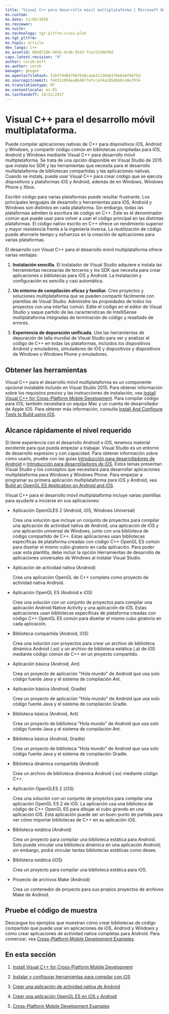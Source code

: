 ```yaml
---
title: "Visual C++ para desarrollo móvil multiplataforma | Microsoft Docs"
ms.custom: 
ms.date: 11/04/2016
ms.reviewer: 
ms.suite: 
ms.technology: tgt-pltfrm-cross-plat
ms.tgt_pltfrm: 
ms.topic: article
dev_langs: C++
ms.assetid: 0bb872d6-981b-4c96-9143-fcec5336bf0d
caps.latest.revision: "9"
author: corob-msft
ms.author: corob
manager: ghogen
ms.openlocfilehash: 51b579d047987648caab31136b6378e0a6f0475d
ms.sourcegitcommit: f40311056ea0b4677efcca74a285dbb0ce0e7974
ms.translationtype: HT
ms.contentlocale: es-ES
ms.lasthandoff: 10/31/2017
---
```

# <a name="visual-c-for-cross-platform-mobile-development"></a>Visual C++ para el desarrollo móvil multiplataforma.
Puede compilar aplicaciones nativas de C++ para dispositivos iOS, Android y Windows, y compartir código común en bibliotecas compiladas para iOS, Android y Windows mediante Visual C++ para desarrollo móvil multiplataforma. Se trata de una opción disponible en Visual Studio de 2015 que instala los SDK y las herramientas que necesita para el desarrollo multiplataforma de bibliotecas compartidas y las aplicaciones nativas. Cuando se instala, puede usar Visual C++ para crear código que se ejecuta dispositivos y plataformas iOS y Android, además de en Windows, Windows Phone y Xbox.  
  
 Escribir código para varias plataformas puede resultar frustrante. Los principales lenguajes de desarrollo y herramientas para iOS, Android y Windows son distintos en cada plataforma. Sin embargo, todas las plataformas admiten la escritura de código en C++. Este es el denominador común que puede usar para volver a usar el código principal en las distintas plataformas. El código nativo escrito en C++ ofrece un rendimiento superior y mayor resistencia frente a la ingeniería inversa. La reutilización de código puede ahorrarle tiempo y esfuerzos en la creación de aplicaciones para varias plataformas.  
  
 El desarrollo con Visual C++ para el desarrollo móvil multiplataforma ofrece varias ventajas:  
  
1.  **Instalación sencilla.** El instalador de Visual Studio adquiere e instala las herramientas necesarias de terceros y los SDK que necesita para crear aplicaciones o bibliotecas para iOS y Android. La Instalación y configuración es sencilla y casi automática.  
  
2.  **Un entorno de compilación eficaz y familiar.** Cree proyectos y soluciones multiplataforma que se pueden compartir fácilmente con plantillas de Visual Studio. Administre las propiedades de todos los proyectos con una interfaz común. Edite el código en el editor de Visual Studio y saque partido de las características de IntelliSense multiplataforma integradas de terminación de código y resaltado de errores.  
  
3.  **Experiencia de depuración unificada.** Use las herramientas de depuración de talla mundial de Visual Studio para ver y analizar el código de C++ en todas las plataformas, incluidos los dispositivos Android y emuladores, simuladores de iOS y dispositivos y dispositivos de Windows o Windows Phone y emuladores.  
  
## <a name="get-the-tools"></a>Obtener las herramientas  
 Visual C++ para el desarrollo móvil multiplataforma es un componente opcional instalable incluido en Visual Studio 2015. Para obtener información sobre los requisitos previos y las instrucciones de instalación, vea [Install Visual C++ for Cross-Platform Mobile Development](../cross-platform/install-visual-cpp-for-cross-platform-mobile-development.md). Para compilar código para iOS, también necesitará un equipo Mac y un cuenta de desarrollador de Apple iOS. Para obtener más información, consulta [Install And Configure Tools to Build using iOS](../cross-platform/install-and-configure-tools-to-build-using-ios.md).  
  
## <a name="come-up-to-speed"></a>Alcance rápidamente el nivel requerido  
 Si tiene experiencia con el desarrollo Android o iOS, tenemos material excelente para que pueda empezar a trabajar. Visual Studio es un entorno de desarrollo expresivo y con capacidad. Para obtener información sobre cómo usarlo, pruebe con las guías [Introducción para desarrolladores de Android](https://msdn.microsoft.com/en-us/library/windows/apps/dn275875.aspx) o [Introducción para desarrolladores de iOS](https://msdn.microsoft.com/en-us/library/windows/apps/xaml/jj657966.aspx). Estos temas presentan Visual Studio y los conceptos que necesitará para desarrollar aplicaciones multiplataforma para Windows y Windows Phone. Para empezar a programar su primera aplicación multiplataforma para iOS y Android, vea [Build an OpenGL ES Application on Android and iOS](../cross-platform/build-an-opengl-es-application-on-android-and-ios.md).  
  
 Visual C++ para el desarrollo móvil multiplataforma incluye varias plantillas para ayudarle a iniciarse en sus aplicaciones:  
  
-   Aplicación OpenGLES 2 (Android, iOS, Windows Universal)  
  
     Crea una solución que incluye un conjunto de proyectos para compilar una aplicación de actividad nativa de Android, una aplicación de iOS y una aplicación universal de Windows, junto con una biblioteca de código compartido de C++. Estas aplicaciones usan bibliotecas específicas de plataforma creadas con código C++ OpenGL ES común para diseñar el mismo cubo giratorio en cada aplicación. Para poder usar esta plantilla, debe incluir la opción Herramientas de desarrollo de aplicaciones universales de Windows al instalar Visual Studio.  
  
-   Aplicación de actividad nativa (Android)  
  
     Crea una aplicación OpenGL de C++ completa como proyecto de actividad nativa Android.  
  
-   Aplicación OpenGL ES (Android e iOS)  
  
     Crea una solución con un conjunto de proyectos para compilar una aplicación Android Native Activity y una aplicación de iOS. Estas aplicaciones usan bibliotecas específicas de plataforma creadas con código C++ OpenGL ES común para diseñar el mismo cubo giratorio en cada aplicación.  
  
-   Biblioteca compartida (Android, iOS)  
  
     Crea una solución con proyectos para crear un archivo de biblioteca dinámica Android (.so) y un archivo de biblioteca estática (.a) de iOS mediante código común de C++ en un proyecto compartido.  
  
-   Aplicación básica (Android, Ant)  
  
     Crea un proyecto de aplicación "Hola mundo" de Android que usa solo código fuente Java y el sistema de compilación Ant.  
  
-   Aplicación básica (Android, Gradle)  
  
     Crea un proyecto de aplicación "Hola mundo" de Android que usa solo código fuente Java y el sistema de compilación Gradle.  
  
-   Biblioteca básica (Android, Ant)  
  
     Crea un proyecto de biblioteca "Hola mundo" de Android que usa solo código fuente Java y el sistema de compilación Ant.  
  
-   Biblioteca básica (Android, Gradle)  
  
     Crea un proyecto de biblioteca "Hola mundo" de Android que usa solo código fuente Java y el sistema de compilación Gradle.  
  
-   Biblioteca dinámica compartida (Android)  
  
     Crea un archivo de biblioteca dinámica Android (.so) mediante código C++.  
  
-   Aplicación OpenGLES 2 (iOS)  
  
     Crea una solución con un conjunto de proyectos para compilar una aplicación OpenGL ES 2 de iOS. La aplicación usa una biblioteca de código de C++ OpenGL ES para dibujar el cubo girando en una aplicación iOS. Esta aplicación puede ser un buen punto de partida para ver cómo importar bibliotecas de C++ en su aplicación iOS.  
  
-   Biblioteca estática (Android)  
  
     Crea un proyecto para compilar una biblioteca estática para Android. Solo puede vincular una biblioteca dinámica en una aplicación Android; sin embargo, podrá vincular tantas bibliotecas estáticas como desee.  
  
-   Biblioteca estática (iOS)  
  
     Crea un proyecto para compilar una biblioteca estática para iOS.  
  
-   Proyecto de archivos Make (Android)  
  
     Crea un contenedor de proyecto para sus propios proyectos de archivos Make de Android.  
  
## <a name="try-out-sample-code"></a>Pruebe el código de muestra  
 Descargue los ejemplos que muestran cómo crear bibliotecas de código compartido que puede usar en aplicaciones de iOS, Android y Windows y cómo crear aplicaciones de actividad nativa completas para Android. Para comenzar, vea [Cross-Platform Mobile Development Examples](../cross-platform/cross-platform-mobile-development-examples.md).  
  
## <a name="in-this-section"></a>En esta sección  
  
1.  [Install Visual C++ for Cross-Platform Mobile Development](../cross-platform/install-visual-cpp-for-cross-platform-mobile-development.md)  
  
2.  [Instalar y configurar herramientas para compilar con iOS](../cross-platform/install-and-configure-tools-to-build-using-ios.md)  
  
3.  [Crear una aplicación de actividad nativa de Android](../cross-platform/create-an-android-native-activity-app.md)  
  
4.  [Crear una aplicación OpenGL ES en iOS y Android](../cross-platform/build-an-opengl-es-application-on-android-and-ios.md)  
  
5.  [Cross-Platform Mobile Development Examples](../cross-platform/cross-platform-mobile-development-examples.md)